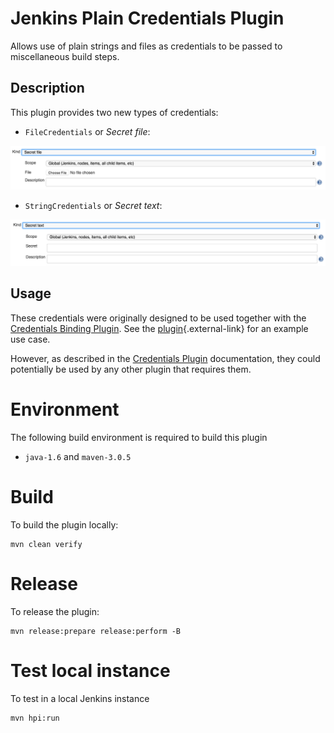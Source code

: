 # Jenkins Plain Credentials Plugin

 Allows use of plain strings and files as credentials to be passed to miscellaneous build steps.

## Description

This plugin provides two new types of credentials:

-   `FileCredentials` or *Secret file*:

![SecretFile screenshot 1](/docs/images/secretFile.png "SecretFile screenshot 1")

-   `StringCredentials` or *Secret text*:

![SecretText screenshot 1](/docs/images/secretText.png "SecretText screenshot 1")

## Usage

These credentials were originally designed to be used together with the [Credentials Binding Plugin](https://plugins.jenkins.io/credentials-binding).
See the [plugin](https://plugins.jenkins.io/credentials-binding){.external-link} for an example use case.

However, as described in the [Credentials Plugin](https://plugins.jenkins.io/credentials) documentation, they could potentially be used by any other plugin that requires them.

# Environment

The following build environment is required to build this plugin

* `java-1.6` and `maven-3.0.5`

# Build

To build the plugin locally:

    mvn clean verify

# Release

To release the plugin:

    mvn release:prepare release:perform -B

# Test local instance

To test in a local Jenkins instance

    mvn hpi:run
